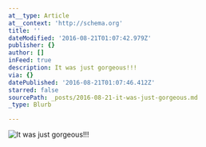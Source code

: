 ```yaml
---
at__type: Article
at__context: 'http://schema.org'
title: ''
dateModified: '2016-08-21T01:07:42.979Z'
publisher: {}
author: []
inFeed: true
description: It was just gorgeous!!!
via: {}
datePublished: '2016-08-21T01:07:46.412Z'
starred: false
sourcePath: _posts/2016-08-21-it-was-just-gorgeous.md
_type: Blurb

---
```

![It was just gorgeous!!!](https://the-grid-user-content.s3-us-west-2.amazonaws.com/613a4756-ed94-4e05-92a3-598c9e86a6a0.jpg)